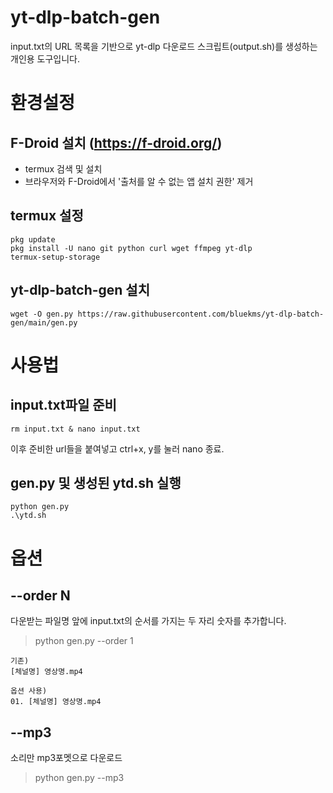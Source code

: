 # yt-dlp-batch-gen
input.txt의 URL 목록을 기반으로 yt-dlp 다운로드 스크립트(output.sh)를 생성하는 개인용 도구입니다.

# 환경설정
## F-Droid 설치 (https://f-droid.org/)
* termux 검색 및 설치
* 브라우저와 F-Droid에서 '출처를 알 수 없는 앱 설치 권한' 제거

## termux 설정
```
pkg update
pkg install -U nano git python curl wget ffmpeg yt-dlp
termux-setup-storage
```

## yt-dlp-batch-gen 설치
```
wget -O gen.py https://raw.githubusercontent.com/bluekms/yt-dlp-batch-gen/main/gen.py
```

# 사용법
## input.txt파일 준비
```
rm input.txt & nano input.txt
```
이후 준비한 url들을 붙여넣고 ctrl+x, y를 눌러 nano 종료.

## gen.py 및 생성된 ytd.sh 실행
```
python gen.py
.\ytd.sh
```


# 옵션
## --order N
다운받는 파일명 앞에 input.txt의 순서를 가지는 두 자리 숫자를 추가합니다.
> python gen.py --order 1
```
기존)
[체널명] 영상명.mp4

옵션 사용)
01. [체널명] 영상명.mp4
```

## --mp3
소리만 mp3포멧으로 다운로드
> python gen.py --mp3